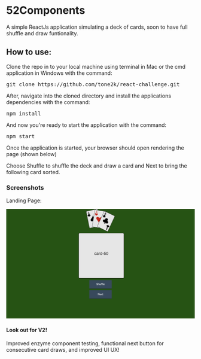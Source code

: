 # 52Components

A simple ReactJs application simulating a deck of cards, soon to have full shuffle and draw funtionality. 

## How to use:

Clone the repo in to your local machine using terminal in Mac or the cmd application in Windows with the command: 
<pre>git clone https://github.com/tone2k/react-challenge.git</pre>

After, navigate into the cloned directory and install the applications dependencies with the command: 
<pre>npm install</pre>

And now you're ready to start the application with the command: 
<pre>npm start</pre>

Once the application is started, your browser should open rendering the page (shown below)

Choose Shuffle to shuffle the deck and draw a card and Next to bring the following card sorted. 

### Screenshots
Landing Page:

![start screen](screenshot1.png)

#### Look out for V2!

Improved enzyme component testing, functional next button for consecutive card draws, and improved UI UX!

